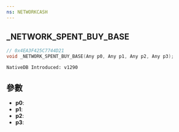 ```yaml
---
ns: NETWORKCASH
---
```

## _NETWORK_SPENT_BUY_BASE

```c
// 0x4EA3F425C7744D21
void _NETWORK_SPENT_BUY_BASE(Any p0, Any p1, Any p2, Any p3);
```

```
NativeDB Introduced: v1290
```

## 參數
* **p0**:
* **p1**:
* **p2**:
* **p3**:
